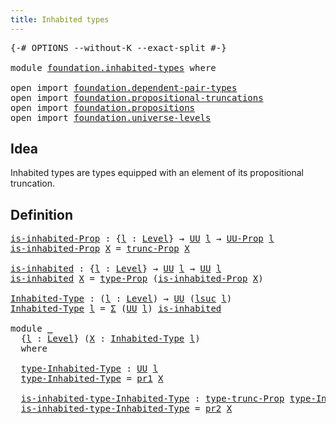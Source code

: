 ```yaml
---
title: Inhabited types
---
```


<pre class="Agda"><a id="41" class="Symbol">{-#</a> <a id="45" class="Keyword">OPTIONS</a> <a id="53" class="Pragma">--without-K</a> <a id="65" class="Pragma">--exact-split</a> <a id="79" class="Symbol">#-}</a>

<a id="84" class="Keyword">module</a> <a id="91" href="foundation.inhabited-types.html" class="Module">foundation.inhabited-types</a> <a id="118" class="Keyword">where</a>

<a id="125" class="Keyword">open</a> <a id="130" class="Keyword">import</a> <a id="137" href="foundation.dependent-pair-types.html" class="Module">foundation.dependent-pair-types</a>
<a id="169" class="Keyword">open</a> <a id="174" class="Keyword">import</a> <a id="181" href="foundation.propositional-truncations.html" class="Module">foundation.propositional-truncations</a>
<a id="218" class="Keyword">open</a> <a id="223" class="Keyword">import</a> <a id="230" href="foundation.propositions.html" class="Module">foundation.propositions</a>
<a id="254" class="Keyword">open</a> <a id="259" class="Keyword">import</a> <a id="266" href="foundation.universe-levels.html" class="Module">foundation.universe-levels</a>
</pre>
## Idea

Inhabited types are types equipped with an element of its propositional truncation.

## Definition

<pre class="Agda"><a id="is-inhabited-Prop"></a><a id="415" href="foundation.inhabited-types.html#415" class="Function">is-inhabited-Prop</a> <a id="433" class="Symbol">:</a> <a id="435" class="Symbol">{</a><a id="436" href="foundation.inhabited-types.html#436" class="Bound">l</a> <a id="438" class="Symbol">:</a> <a id="440" href="Agda.Primitive.html#597" class="Postulate">Level</a><a id="445" class="Symbol">}</a> <a id="447" class="Symbol">→</a> <a id="449" href="foundation-core.universe-levels.html#235" class="Primitive">UU</a> <a id="452" href="foundation.inhabited-types.html#436" class="Bound">l</a> <a id="454" class="Symbol">→</a> <a id="456" href="foundation-core.propositions.html#1393" class="Function">UU-Prop</a> <a id="464" href="foundation.inhabited-types.html#436" class="Bound">l</a>
<a id="466" href="foundation.inhabited-types.html#415" class="Function">is-inhabited-Prop</a> <a id="484" href="foundation.inhabited-types.html#484" class="Bound">X</a> <a id="486" class="Symbol">=</a> <a id="488" href="foundation.propositional-truncations.html#2707" class="Function">trunc-Prop</a> <a id="499" href="foundation.inhabited-types.html#484" class="Bound">X</a>

<a id="is-inhabited"></a><a id="502" href="foundation.inhabited-types.html#502" class="Function">is-inhabited</a> <a id="515" class="Symbol">:</a> <a id="517" class="Symbol">{</a><a id="518" href="foundation.inhabited-types.html#518" class="Bound">l</a> <a id="520" class="Symbol">:</a> <a id="522" href="Agda.Primitive.html#597" class="Postulate">Level</a><a id="527" class="Symbol">}</a> <a id="529" class="Symbol">→</a> <a id="531" href="foundation-core.universe-levels.html#235" class="Primitive">UU</a> <a id="534" href="foundation.inhabited-types.html#518" class="Bound">l</a> <a id="536" class="Symbol">→</a> <a id="538" href="foundation-core.universe-levels.html#235" class="Primitive">UU</a> <a id="541" href="foundation.inhabited-types.html#518" class="Bound">l</a>
<a id="543" href="foundation.inhabited-types.html#502" class="Function">is-inhabited</a> <a id="556" href="foundation.inhabited-types.html#556" class="Bound">X</a> <a id="558" class="Symbol">=</a> <a id="560" href="foundation-core.propositions.html#1495" class="Function">type-Prop</a> <a id="570" class="Symbol">(</a><a id="571" href="foundation.inhabited-types.html#415" class="Function">is-inhabited-Prop</a> <a id="589" href="foundation.inhabited-types.html#556" class="Bound">X</a><a id="590" class="Symbol">)</a>

<a id="Inhabited-Type"></a><a id="593" href="foundation.inhabited-types.html#593" class="Function">Inhabited-Type</a> <a id="608" class="Symbol">:</a> <a id="610" class="Symbol">(</a><a id="611" href="foundation.inhabited-types.html#611" class="Bound">l</a> <a id="613" class="Symbol">:</a> <a id="615" href="Agda.Primitive.html#597" class="Postulate">Level</a><a id="620" class="Symbol">)</a> <a id="622" class="Symbol">→</a> <a id="624" href="foundation-core.universe-levels.html#235" class="Primitive">UU</a> <a id="627" class="Symbol">(</a><a id="628" href="Agda.Primitive.html#780" class="Primitive">lsuc</a> <a id="633" href="foundation.inhabited-types.html#611" class="Bound">l</a><a id="634" class="Symbol">)</a>
<a id="636" href="foundation.inhabited-types.html#593" class="Function">Inhabited-Type</a> <a id="651" href="foundation.inhabited-types.html#651" class="Bound">l</a> <a id="653" class="Symbol">=</a> <a id="655" href="foundation-core.dependent-pair-types.html#515" class="Record">Σ</a> <a id="657" class="Symbol">(</a><a id="658" href="foundation-core.universe-levels.html#235" class="Primitive">UU</a> <a id="661" href="foundation.inhabited-types.html#651" class="Bound">l</a><a id="662" class="Symbol">)</a> <a id="664" href="foundation.inhabited-types.html#502" class="Function">is-inhabited</a>

<a id="678" class="Keyword">module</a> <a id="685" href="foundation.inhabited-types.html#685" class="Module">_</a>
  <a id="689" class="Symbol">{</a><a id="690" href="foundation.inhabited-types.html#690" class="Bound">l</a> <a id="692" class="Symbol">:</a> <a id="694" href="Agda.Primitive.html#597" class="Postulate">Level</a><a id="699" class="Symbol">}</a> <a id="701" class="Symbol">(</a><a id="702" href="foundation.inhabited-types.html#702" class="Bound">X</a> <a id="704" class="Symbol">:</a> <a id="706" href="foundation.inhabited-types.html#593" class="Function">Inhabited-Type</a> <a id="721" href="foundation.inhabited-types.html#690" class="Bound">l</a><a id="722" class="Symbol">)</a>
  <a id="726" class="Keyword">where</a>

  <a id="735" href="foundation.inhabited-types.html#735" class="Function">type-Inhabited-Type</a> <a id="755" class="Symbol">:</a> <a id="757" href="foundation-core.universe-levels.html#235" class="Primitive">UU</a> <a id="760" href="foundation.inhabited-types.html#690" class="Bound">l</a>
  <a id="764" href="foundation.inhabited-types.html#735" class="Function">type-Inhabited-Type</a> <a id="784" class="Symbol">=</a> <a id="786" href="foundation-core.dependent-pair-types.html#605" class="Field">pr1</a> <a id="790" href="foundation.inhabited-types.html#702" class="Bound">X</a>

  <a id="795" href="foundation.inhabited-types.html#795" class="Function">is-inhabited-type-Inhabited-Type</a> <a id="828" class="Symbol">:</a> <a id="830" href="foundation.propositional-truncations.html#2209" class="Function">type-trunc-Prop</a> <a id="846" href="foundation.inhabited-types.html#735" class="Function">type-Inhabited-Type</a>
  <a id="868" href="foundation.inhabited-types.html#795" class="Function">is-inhabited-type-Inhabited-Type</a> <a id="901" class="Symbol">=</a> <a id="903" href="foundation-core.dependent-pair-types.html#617" class="Field">pr2</a> <a id="907" href="foundation.inhabited-types.html#702" class="Bound">X</a>
</pre>